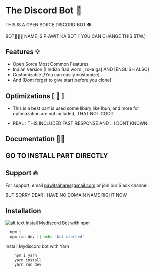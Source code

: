 
# The Discord Bot 🫡

THIS IS A OPEN SORCE DISCORD BOT  👽

BOT🚴🏼‍♀️ NAME IS P-AWIT KA BOT [ YOU CAN CHANGE THIS BTW.]
## Features 💡

- Open Sorce Most Common Features 
- Indian Version [! Indian Bad word , roke ga] AND [ENGLISH ALSO]
- Customizable [!You can easily customize]
- And [Dont forget to give start before you clone]


## Optimizations [ 👀 ]

- This is a best part is used some libary like !bun, and more for optimazation are not included, THAT NOT GOOD

- REAL : THIS INCLUDED FAST RESPONSE AND .. I DONT KNOWN 


## Documentation 🐻‍❄️

## GO TO INSTALL PART DIRECTLY


## Support 🔥

For support, email pawitsahare@gmail.com or join our Slack channel.
 
 BUT SORRY DEAR I HAVE NO DOMAIN NAME RIGHT NOW 

## Installation 
![alt text](https://emojipedia-us.s3.amazonaws.com/source/skype/289/fire_1f525.png)
Install Mydiscord Bot with npm 

```bash
  npm i 
  npm run dev || echo 'bot started'
```

Install Mydiscord bot with Yarn
```bash
    npm i yarn
    yarn install
    yarn run dev
```    